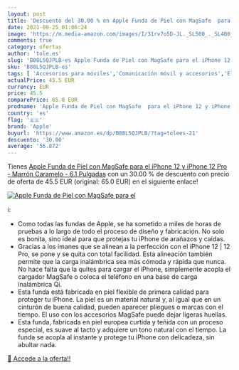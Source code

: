 ```yaml
---
layout: post
title: 'Descuento del 30.00 % en Apple Funda de Piel con MagSafe  para el'
date: 2021-09-25 01:06:24
image: 'https://m.media-amazon.com/images/I/31rv7o5D-JL._SL500_._SL400_.jpg'
comments: true
category: ofertas
author: 'tole.es'
slug: 'B08L5QJPLB-es Apple Funda de Piel con MagSafe para el iPhone 12 y iPhone...'
sku: 'B08L5QJPLB-es'
tags: [ 'Accesorios para móviles','Comunicación móvil y accesorios','Electrónica','Fundas y carcasas para teléfonos móviles','apple','iphone', ]
actualPrice: 45.5 EUR
currency: EUR
price: 45.5
comparePrice: 65.0 EUR
prodname: 'Apple Funda de Piel con MagSafe  para el iPhone 12 y iPhone 12 Pro  - Marrón Caramelo - 6.1 Pulgadas'
country: 'es'
flag: '🇪🇸'
brand: 'Apple'
buyurl: 'https://www.amazon.es/dp/B08L5QJPLB/?tag=tolees-21'
descuento: '30.00'
average: '56.872'
---
```


Tienes [Apple Funda de Piel con MagSafe  para el iPhone 12 y iPhone 12 Pro  - Marrón Caramelo - 6.1 Pulgadas](https://www.amazon.es/dp/B08L5QJPLB/?tag=tolees-21) con un 30.00 % de descuento con precio de oferta de 45.5 EUR (original: 65.0 EUR) en el siguiente enlace!

[![Apple Funda de Piel con MagSafe  para el](https://m.media-amazon.com/images/I/31rv7o5D-JL._SL500_._SL400_.jpg)](https://www.amazon.es/dp/B08L5QJPLB/?tag=tolees-21)

ℹ️:

- Como todas las fundas de Apple, se ha sometido a miles de horas de pruebas a lo largo de todo el proceso de diseño y fabricación. No solo es bonita, sino ideal para que protejas tu iPhone de arañazos y caídas.
- Gracias a los imanes que se alinean a la perfección con el iPhone 12 | 12 Pro, se pone y se quita con total facilidad. Esta alineación también permite que la carga inalámbrica sea más cómoda y rápida que nunca. No hace falta que la quites para cargar el iPhone, simplemente acopla el cargador MagSafe o coloca el teléfono en una base de carga inalámbrica Qi.
- Esta funda está fabricada en piel flexible de primera calidad para proteger tu iPhone. La piel es un material natural y, al igual que en un cinturón de buena calidad, pueden aparecer pliegues o marcas con el tiempo. El uso con los accesorios MagSafe puede dejar ligeras huellas.
- Esta funda, fabricada en piel europea curtida y teñida con un proceso especial, es suave al tacto y adquiere un tono natural con el tiempo. La funda se acopla al instante y protege tu iPhone con delicadeza, sin abultar nada.

[🛒 Accede a la oferta!!](https://www.amazon.es/dp/B08L5QJPLB/?tag=tolees-21)
